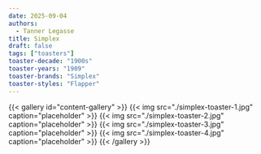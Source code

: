 ```yaml
---
date: 2025-09-04
authors:
  - Tanner Legasse
title: Simplex
draft: false
tags: ["toasters"]
toaster-decade: "1900s"
toaster-years: "1909"
toaster-brands: "Simplex"
toaster-styles: "Flapper"
---
```

{{< gallery id="content-gallery" >}}
  {{< img src="./simplex-toaster-1.jpg" caption="placeholder" >}}
  {{< img src="./simplex-toaster-2.jpg" caption="placeholder" >}}
  {{< img src="./simplex-toaster-3.jpg" caption="placeholder" >}}
  {{< img src="./simplex-toaster-4.jpg" caption="placeholder" >}}
{{< /gallery >}}
